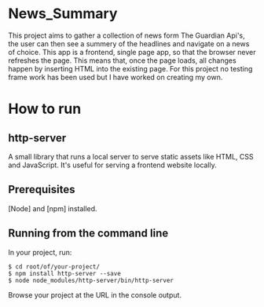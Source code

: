 # News_Summary
This project aims to gather a collection of news form The Guardian Api's, the user can then see a summery of the headlines and navigate on a news of choice.
This app is a frontend, single page app, so that the browser never refreshes the page. This means that, once the page loads, all changes happen by inserting HTML into the existing page.
For this project no testing frame work has been used but I have worked on creating my own.


# How to run

## http-server

A small library that runs a local server to serve static assets like HTML, CSS and JavaScript.  It's useful for serving a frontend website locally.

## Prerequisites

[Node] and [npm] installed.

## Running from the command line

In your project, run:

    $ cd root/of/your-project/
    $ npm install http-server --save
    $ node node_modules/http-server/bin/http-server

Browse your project at the URL in the console output.
